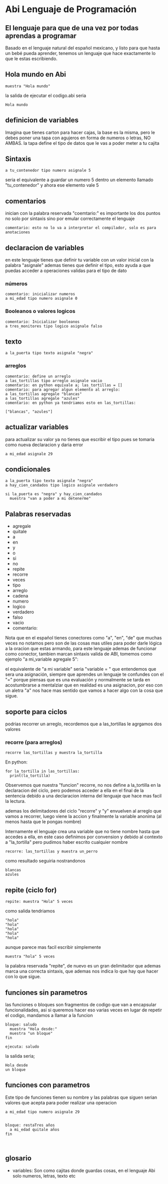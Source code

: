 # Abi Lenguaje de Programación

## El lenguaje para que de una vez por todas aprendas a programar

Basado en el lenguaje natural del español mexicano, y listo para que hasta un bebé pueda aprender, tenemos un lenguaje que hace exactamente lo que le estas escribiendo.

## Hola mundo en Abi

```
muestra "Hola mundo"
```

la salida de ejecutar el codigo.abi seria

```
Hola mundo
```

## definicion de variables

Imagina que tienes carton para hacer cajas, la base es la misma, pero le debes poner una tapa con agujeros en forma de numeros o letras, NO AMBAS.
la tapa define el tipo de datos que le vas a poder meter a tu cajita

## Sintaxis

```
a tu_contenedor tipo numero asignale 5
```

seria el equivalente a guardar un numero 5 dentro un elemento llamado "tu_contenedor" y ahora ese elemento vale 5

## comentarios

inician con la palabra reservada "coemtario:" es importante los dos puntos no solo por sintaxis sino por emular correctamente el lenguaje

```
comentario: esto no lo va a interpretar el compilador, solo es para anotaciones
```

## declaracion de variables

en este lenguaje tienes que definir tu variable con un valor inicial con la palabra "asignale" ademas tienes que definir el tipo, esto ayuda a que puedas acceder a operaciones validas para el tipo de dato

### números

```
comentario: inicializar numeros
a mi_edad tipo numero asignale 0
```

### Booleanos o valores logicos

```
comentario: Inicializar booleanos
a tres_monitores tipo logico asignale falso
```

## texto

```
a la_puerta tipo texto asignale "negra"
```

### arreglos

```
comentario: define un arreglo
a las_tortillas tipo arreglo asignale vacio
comentario: en python equivale a; las_tortillas = []
comentario: para agregar algun elemento al arreglo:
a las_tortillas agregale "blancas"
a las_tortillas agregale "azules"
comentario: en python ya tendriamos esto en las_tortillas:

["blancas", "azules"]
```

## actualizar variables

para actualizar su valor ya no tienes que escribir el tipo pues se tomaria como nueva declaracion y daria error

```
a mi_edad asignale 29
```

## condicionales

```
a la_puerta tipo texto asignale "negra"
a hay_cien_candados tipo logico asignale verdadero

si la_puerta es "negra" y hay_cien_candados
  muestra "van a poder a mi detenerme"

```

## Palabras reservadas

- agregale
- quitale
- a
- en
- y
- o
- si
- no
- repite
- recorre
- veces
- tipo
- arreglo
- cadena
- numero
- logico
- verdadero
- falso
- vacio
- comentario:

Nota que en el español tienes conectores como "a", "en", "de" que muchas veces no notamos pero son de las cosas mas utiles para poder darle lógica a la oracion que estas armando, para este lenguaje ademas de funcionar como conector, tambien marcan sintaxis valida de ABI, tomemos como ejemplo "a mi_variable agregale 5":

el equivalente de "a mi variable" seria "variable = " que entendemos que sera una asignación, siempre que aprendes un lenguaje te confundes con el "=" porque piensas que es una evaluación y normalmente se tarda en acostumbrarse a mentalziar que en realidad es una asignacion, por eso con un aletra "a" nos hace mas sentido que vamos a hacer algo con la cosa que sigue.

## soporte para ciclos

podrias recorrer un arreglo, recordemos que a las_tortillas le agrgamos dos valores

### recorre (para arreglos)

```
recorre las_tortillas y muestra la_tortilla
```

En python:

```
for la_tortilla in las_tortillas:
  print(la_tortilla)
```

Observemos que nuestra "funcion" recorre, no nos define a la_tortilla en la declaracion del ciclo, pero podemos acceder a ella en el final de la sentencia debido a una declaracion interna del lenguaje que hace mas facil la lectura.

ademas los delimitadores del ciclo "recorre" y "y" envuelven al arreglo que vamos a recorrer, luego viene la accion y finalmente la variable anonima (al menos hasta que le pongas nombre)

Internamente el lenguaje crea una variable que no tiene nombre hasta que accedes a ella, en este caso definimos por convension y debido al contexto a "la_tortilla" pero pudimos haber escrito cualquier nombre

```
recorre: las_tortillas y muestra un_perro
```

como resultado seguiria nostrandonos

```
blancas
azules
```

## repite (ciclo for)

```
repite: muestra "Hola" 5 veces
```

como salida tendriamos

```
"hola"
"hola"
"hola"
"hola"
"hola"
```

aunque parece mas facil escribir simplemente

```
muestra "hola" 5 veces
```

la palabra reservada "repite", de nuevo es un gran delimitador que ademas marca una correcta sintaxis, que ademas nos indica lo que hay que hacer con lo que sigue.

## funciones sin parametros

las funciones o bloques son fragmentos de codigo que van a encapsular funcionalidades, asi si queremos hacer eso varias veces en lugar de repetir el codigo, mandamos a llamar a la funcion

```
bloque: saludo
  muestra "Hola desde:"
  muestra "un bloque"
fin

ejecuta: saludo

```

la salida seria;

```
Hola desde
un bloque
```

## funciones con parametros

Este tipo de funciones tienen su nombre y las palabras que siguen serian valores que acepta para poder realizar una operacion

```
a mi_edad tipo numero asignale 29


bloque: restaTres años
  a mi_edad quitale años
fin



```

## glosario

- variables: Son como cajitas donde guardas cosas, en el lenguaje Abi solo numeros, letras, texto etc
